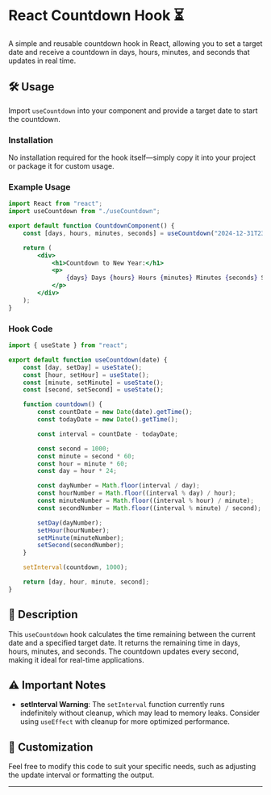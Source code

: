 # React Countdown Hook ⏳

A simple and reusable countdown hook in React, allowing you to set a target date and receive a countdown in days, hours, minutes, and seconds that updates in real time.

## 🛠 Usage

Import `useCountdown` into your component and provide a target date to start the countdown.

### Installation

No installation required for the hook itself—simply copy it into your project or package it for custom usage.

### Example Usage

```jsx
import React from "react";
import useCountdown from "./useCountdown";

export default function CountdownComponent() {
    const [days, hours, minutes, seconds] = useCountdown("2024-12-31T23:59:59");

    return (
        <div>
            <h1>Countdown to New Year:</h1>
            <p>
                {days} Days {hours} Hours {minutes} Minutes {seconds} Seconds
            </p>
        </div>
    );
}
```

### Hook Code

```javascript
import { useState } from "react";

export default function useCountdown(date) {
    const [day, setDay] = useState();
    const [hour, setHour] = useState();
    const [minute, setMinute] = useState();
    const [second, setSecond] = useState();

    function countdown() {
        const countDate = new Date(date).getTime();
        const todayDate = new Date().getTime();

        const interval = countDate - todayDate;

        const second = 1000;
        const minute = second * 60;
        const hour = minute * 60;
        const day = hour * 24;

        const dayNumber = Math.floor(interval / day);
        const hourNumber = Math.floor((interval % day) / hour);
        const minuteNumber = Math.floor((interval % hour) / minute);
        const secondNumber = Math.floor((interval % minute) / second);

        setDay(dayNumber);
        setHour(hourNumber);
        setMinute(minuteNumber);
        setSecond(secondNumber);
    }

    setInterval(countdown, 1000);

    return [day, hour, minute, second];
}
```

## 📝 Description

This `useCountdown` hook calculates the time remaining between the current date and a specified target date. It returns the remaining time in days, hours, minutes, and seconds. The countdown updates every second, making it ideal for real-time applications.

## ⚠️ Important Notes

- **setInterval Warning**: The `setInterval` function currently runs indefinitely without cleanup, which may lead to memory leaks. Consider using `useEffect` with cleanup for more optimized performance.
  
## 🔧 Customization

Feel free to modify this code to suit your specific needs, such as adjusting the update interval or formatting the output.

---
